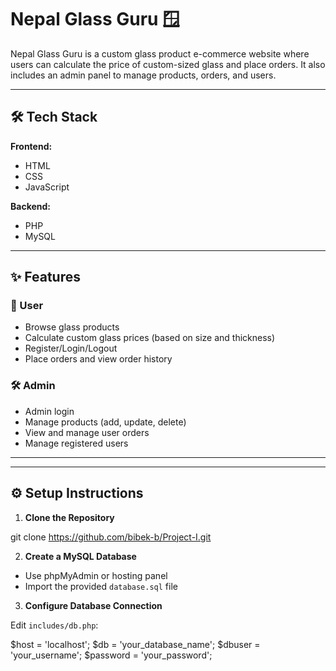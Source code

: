 
# Nepal Glass Guru 🪟

Nepal Glass Guru is a custom glass product e-commerce website where users can calculate the price of custom-sized glass and place orders. 
It also includes an admin panel to manage products, orders, and users.

---

## 🛠️ Tech Stack

**Frontend:**  
- HTML  
- CSS  
- JavaScript  

**Backend:**  
- PHP  
- MySQL  

---

## ✨ Features

### 👤 User
- Browse glass products
- Calculate custom glass prices (based on size and thickness)
- Register/Login/Logout
- Place orders and view order history

### 🛠️ Admin
- Admin login
- Manage products (add, update, delete)
- View and manage user orders
- Manage registered users

---

---

## ⚙️ Setup Instructions

1. **Clone the Repository**

git clone https://github.com/bibek-b/Project-I.git

2. **Create a MySQL Database**

* Use phpMyAdmin or hosting panel
* Import the provided `database.sql` file

3. **Configure Database Connection**

Edit `includes/db.php`:

$host = 'localhost';
$db = 'your_database_name';
$dbuser = 'your_username';
$password = 'your_password';


